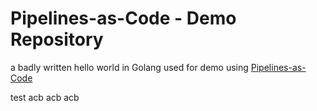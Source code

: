 # Pipelines-as-Code - Demo Repository

a badly written hello world in Golang used for demo using [Pipelines-as-Code](https://pipelinesascode.com)

test
acb
acb
acb
